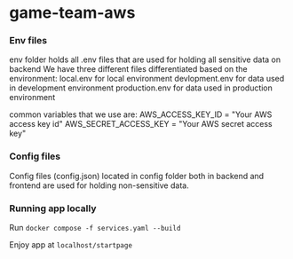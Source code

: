 # game-team-aws

### Env files

env folder holds all .env files that are used for holding all sensitive data on backend
We have three different files differentiated based on the environment:
local.env for local environment
devlopment.env for data used in development environment
production.env for data used in production environment

common variables that we use are:
AWS_ACCESS_KEY_ID = "Your AWS access key id" 
AWS_SECRET_ACCESS_KEY = "Your AWS secret access key"

### Config files

Config files (config.json) located in config folder both in backend and frontend are used for holding non-sensitive data.

### Running app locally

Run `docker compose -f services.yaml --build`

Enjoy app at `localhost/startpage`